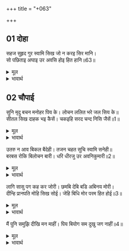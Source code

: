 +++
title = "+063"

+++


## 01 दोहा
सहज सुहृद गुर स्वामि सिख जो न करइ सिर मानि।  
सो पछिताइ अघाइ उर अवसि होइ हित हानि॥63॥  

<details><summary>मूल</summary>

सहज सुहृद गुर स्वामि सिख जो न करइ सिर मानि।  
सो पछिताइ अघाइ उर अवसि होइ हित हानि॥63॥  
</details>

<details><summary>भावार्थ</summary>

स्वाभाविक ही हित चाहने वाले गुरु और स्वामी की सीख को जो सिर चढाकर नहीं मानता, वह हृदय में भरपेट पछताता है और उसके हित की हानि अवश्य होती है॥63॥  
</details>





## 02 चौपाई
सुनि मृदु बचन मनोहर पिय के। लोचन ललित भरे जल सिय के॥  
सीतल सिख दाहक भइ कैसें। चकइहि सरद चन्द निसि जैसें॥1॥  

<details><summary>मूल</summary>

सुनि मृदु बचन मनोहर पिय के। लोचन ललित भरे जल सिय के॥  
सीतल सिख दाहक भइ कैसें। चकइहि सरद चन्द निसि जैसें॥1॥  
</details>

<details><summary>भावार्थ</summary>

प्रियतम के कोमल तथा मनोहर वचन सुनकर सीताजी के सुन्दर नेत्र जल से भर गए। श्री रामजी की यह शीतल सीख उनको कैसी जलाने वाली हुई, जैसे चकवी को शरद ऋतु की चाँदनी रात होती है॥1॥  
</details>

उतरु न आव बिकल बैदेही। तजन चहत सुचि स्वामि सनेही॥  
बरबस रोकि बिलोचन बारी। धरि धीरजु उर अवनिकुमारी॥2॥  

<details><summary>मूल</summary>

उतरु न आव बिकल बैदेही। तजन चहत सुचि स्वामि सनेही॥  
बरबस रोकि बिलोचन बारी। धरि धीरजु उर अवनिकुमारी॥2॥  
</details>

<details><summary>भावार्थ</summary>

जानकीजी से कुछ उत्तर देते नहीं बनता, वे यह सोचकर व्याकुल हो उठीं कि मेरे पवित्र और प्रेमी स्वामी मुझे छोड जाना चाहते हैं। नेत्रों के जल (आँसुओं) को जबर्दस्ती रोककर वे पृथ्वी की कन्या सीताजी हृदय में धीरज धरकर,॥2॥  
</details>

लागि सासु पग कह कर जोरी। छमबि देबि बडि अबिनय मोरी।  
दीन्हि प्रानपति मोहि सिख सोई। जेहि बिधि मोर परम हित होई॥3॥  

<details><summary>मूल</summary>

लागि सासु पग कह कर जोरी। छमबि देबि बडि अबिनय मोरी।  
दीन्हि प्रानपति मोहि सिख सोई। जेहि बिधि मोर परम हित होई॥3॥  
</details>

<details><summary>भावार्थ</summary>

सास के पैर लगकर, हाथ जोडकर कहने लगीं- हे देवि! मेरी इस बडी भारी ढिठाई को क्षमा कीजिए। मुझे प्राणपति ने वही शिक्षा दी है, जिससे मेरा परम हित हो॥3॥  
</details>

मैं पुनि समुझि दीखि मन माहीं। पिय बियोग सम दुखु जग नाहीं॥4॥  

<details><summary>मूल</summary>

मैं पुनि समुझि दीखि मन माहीं। पिय बियोग सम दुखु जग नाहीं॥4॥  
</details>

<details><summary>भावार्थ</summary>

परन्तु मैन्ने मन में समझकर देख लिया कि पति के वियोग के समान जगत में कोई दुःख नहीं है॥4॥  
</details>

